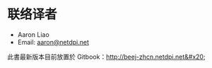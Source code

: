 # 联络译者

* Aaron Liao&#x20;
* Email: aaron@netdpi.net

此書最新版本目前放置於 Gitbook：http://beej-zhcn.netdpi.net&#x20;

